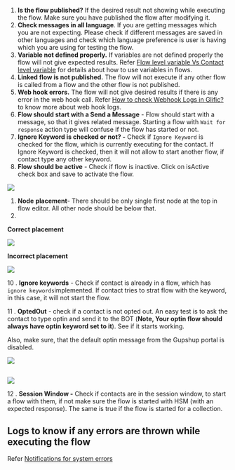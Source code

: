 1. **Is the flow published?** If the desired result not showing while executing the flow. Make sure you have published the flow after modifying it.
1. **Check messages in all language**. If you are getting messages which you are not expecting. Please check if different messages are saved in other languages and check which language preference is user is having which you are using for testing the flow.  
1. **Variable not defined properly.** If variables are not defined properly the flow will not give expected results. Refer  [Flow level variable Vs Contact level variable](https://glific.slab.com/public/posts/9qlaxpa3) for details about how to use variables in flows.
1. **Linked flow is not published.**  The flow will not execute if any other flow is called from a flow and the other flow is not published. 
1. **Web hook errors.** The flow will not give desired results if there is any error in the web hook call. Refer [How to check Webhook Logs in Glific?](https://glific.slab.com/public/posts/nllntvgc)  to know more about web hook logs.
1. **Flow should start with a Send a Message** - Flow should start with a message, so that it gives related message. Starting a flow with `Wait for response` action type will confuse if the flow has started or not.
1. **Ignore Keyword is checked or not? -** Check if `Ignore Keyword` is checked for the flow, which is currently executing for the contact. If Ignore Keyword is checked, then it will not allow to start another flow, if contact type any other keyword.
1. **Flow should be active** - Check if flow is inactive. Click on isActive check box and save to activate the flow.

![](https://static.slab.com/prod/uploads/8k89m6if/posts/images/S6ZevQL4Vccd2Hvwkq4gcetC.png)

1. **Node**  **placement**- There should be only single first node at the top in flow editor. All other node should be below that. 
1. 

**Correct**  **placement**

![](https://static.slab.com/prod/uploads/8k89m6if/posts/images/AJnqxSt2GUC-xcdeW2IAglWd.png)

**Incorrect placement**

![](https://static.slab.com/prod/uploads/8k89m6if/posts/images/LGKMqvhnuftHA7XiAAXp7Rg_.png)



10 . **Ignore keywords** - Check if contact is already in a flow, which has  `ignore keywords`implemented. If contact tries to strat flow with the keyword, in this case, it will not start the flow.

11 . **OptedOut** - check if a contact is not opted out. An easy test is to ask the contact to type optin and send it to the BOT (**Note, Your optin flow should always have optin keyword set to it**). See if it starts working.

Also, make sure, that the default optin message from the Gupshup portal is disabled.



![](https://static.slab.com/prod/uploads/8k89m6if/posts/images/z_DMbEghWZGGxyJz-5GQsXxk.png)

## 

![](https://static.slab.com/prod/uploads/8k89m6if/posts/images/gvFadj-hoIBnE8UI-AVVOIX9.png)

12 . **Session Window -** Check if contacts are in the session window, to start a flow with them, if not make sure the flow is started with HSM (with an expected response). The same is true if the flow is started for a collection.

## Logs to know if any errors are thrown while executing the flow

Refer [Notifications for system errors](https://glific.slab.com/public/posts/3fwqk0b9)
